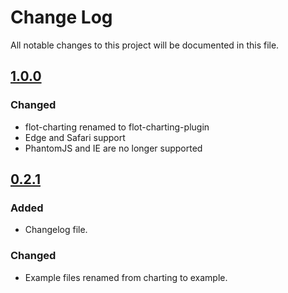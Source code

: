 # Change Log
All notable changes to this project will be documented in this file.


## [1.0.0]
### Changed
- flot-charting renamed to flot-charting-plugin
- Edge and Safari support
- PhantomJS and IE are no longer supported

## [0.2.1]
### Added
- Changelog file.

### Changed
- Example files renamed from charting to example.



[1.0.0]: https://github.com/ni-kismet/flot-charting-plugin/compare/v0.2.1...v1.0.0
[0.2.1]: https://github.com/ni-kismet/flot-charting-plugin/compare/v0.2.0...v0.2.1

